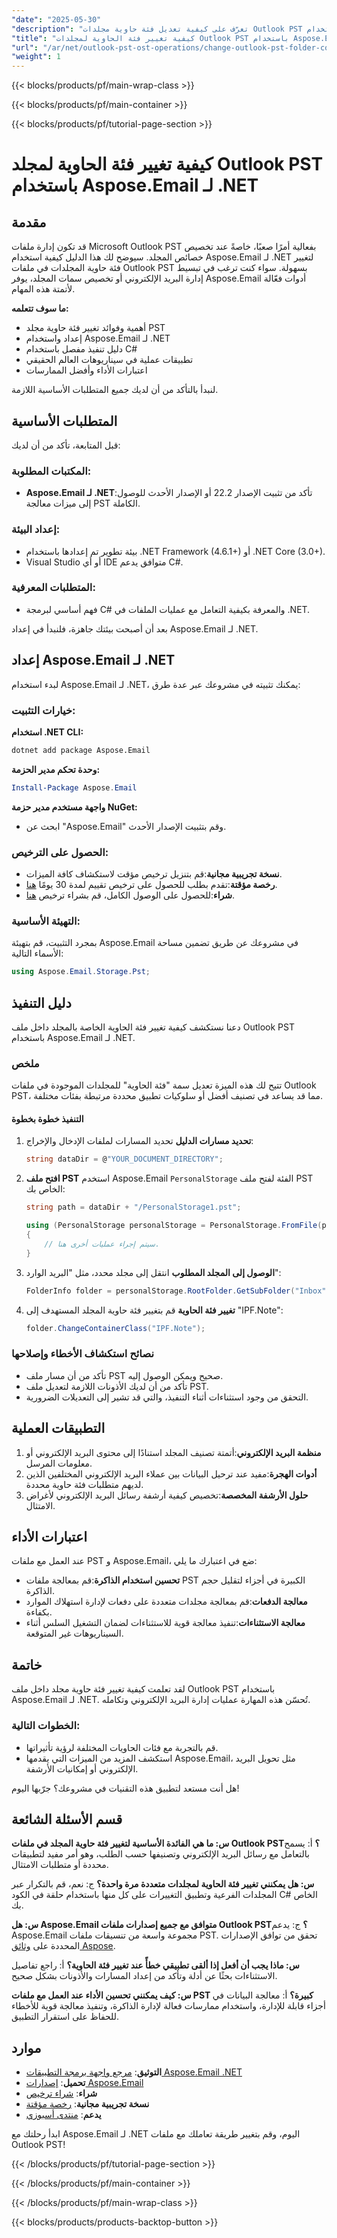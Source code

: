 ```yaml
---
"date": "2025-05-30"
"description": "تعرّف على كيفية تعديل فئة حاوية مجلدات Outlook PST باستخدام Aspose.Email لـ .NET. يقدم هذا الدليل نهجًا تفصيليًا باستخدام C#، مما يُحسّن إدارة البريد الإلكتروني وتخصيصه."
"title": "كيفية تغيير فئة الحاوية لمجلدات Outlook PST باستخدام Aspose.Email لـ .NET"
"url": "/ar/net/outlook-pst-ost-operations/change-outlook-pst-folder-container-class-aspose-email-net/"
"weight": 1
---
```


{{< blocks/products/pf/main-wrap-class >}}

{{< blocks/products/pf/main-container >}}

{{< blocks/products/pf/tutorial-page-section >}}
# كيفية تغيير فئة الحاوية لمجلد Outlook PST باستخدام Aspose.Email لـ .NET

## مقدمة

قد تكون إدارة ملفات Microsoft Outlook PST بفعالية أمرًا صعبًا، خاصةً عند تخصيص خصائص المجلد. سيوضح لك هذا الدليل كيفية استخدام Aspose.Email لـ .NET لتغيير فئة حاوية المجلدات في ملفات Outlook PST بسهولة. سواء كنت ترغب في تبسيط إدارة البريد الإلكتروني أو تخصيص سمات المجلد، يوفر Aspose.Email أدوات فعّالة لأتمتة هذه المهام.

**ما سوف تتعلمه:**
- أهمية وفوائد تغيير فئة حاوية مجلد PST
- إعداد واستخدام Aspose.Email لـ .NET
- دليل تنفيذ مفصل باستخدام C#
- تطبيقات عملية في سيناريوهات العالم الحقيقي
- اعتبارات الأداء وأفضل الممارسات

لنبدأ بالتأكد من أن لديك جميع المتطلبات الأساسية اللازمة.

## المتطلبات الأساسية

قبل المتابعة، تأكد من أن لديك:

### المكتبات المطلوبة:
- **Aspose.Email لـ .NET**:تأكد من تثبيت الإصدار 22.2 أو الإصدار الأحدث للوصول إلى ميزات معالجة PST الكاملة.

### إعداد البيئة:
- بيئة تطوير تم إعدادها باستخدام .NET Framework (4.6.1+) أو .NET Core (3.0+).
- Visual Studio أو أي IDE متوافق يدعم C#.

### المتطلبات المعرفية:
- فهم أساسي لبرمجة C# والمعرفة بكيفية التعامل مع عمليات الملفات في .NET.

بعد أن أصبحت بيئتك جاهزة، فلنبدأ في إعداد Aspose.Email لـ .NET.

## إعداد Aspose.Email لـ .NET

لبدء استخدام Aspose.Email لـ .NET، يمكنك تثبيته في مشروعك عبر عدة طرق:

### خيارات التثبيت:

**استخدام .NET CLI:**
```bash
dotnet add package Aspose.Email
```

**وحدة تحكم مدير الحزمة:**
```powershell
Install-Package Aspose.Email
```

**واجهة مستخدم مدير حزمة NuGet:**
- ابحث عن "Aspose.Email" وقم بتثبيت الإصدار الأحدث.

### الحصول على الترخيص:
- **نسخة تجريبية مجانية**:قم بتنزيل ترخيص مؤقت لاستكشاف كافة الميزات.
- **رخصة مؤقتة**:تقدم بطلب للحصول على ترخيص تقييم لمدة 30 يومًا [هنا](https://purchase.aspose.com/temporary-license/).
- **شراء**:للحصول على الوصول الكامل، قم بشراء ترخيص [هنا](https://purchase.aspose.com/buy).

### التهيئة الأساسية:
بمجرد التثبيت، قم بتهيئة Aspose.Email في مشروعك عن طريق تضمين مساحة الأسماء التالية:

```csharp
using Aspose.Email.Storage.Pst;
```

## دليل التنفيذ

دعنا نستكشف كيفية تغيير فئة الحاوية الخاصة بالمجلد داخل ملف Outlook PST باستخدام Aspose.Email لـ .NET.

### ملخص
تتيح لك هذه الميزة تعديل سمة "فئة الحاوية" للمجلدات الموجودة في ملفات Outlook PST، مما قد يساعد في تصنيف أفضل أو سلوكيات تطبيق محددة مرتبطة بفئات مختلفة.

#### التنفيذ خطوة بخطوة
1. **تحديد مسارات الدليل**
   تحديد المسارات لملفات الإدخال والإخراج:
   ```csharp
   string dataDir = @"YOUR_DOCUMENT_DIRECTORY";
   ```
2. **افتح ملف PST**
   استخدم Aspose.Email `PersonalStorage` الفئة لفتح ملف PST الخاص بك:
   ```csharp
   string path = dataDir + "/PersonalStorage1.pst";

   using (PersonalStorage personalStorage = PersonalStorage.FromFile(path))
   {
       // سيتم إجراء عمليات أخرى هنا.
   }
   ```
3. **الوصول إلى المجلد المطلوب**
   انتقل إلى مجلد محدد، مثل "البريد الوارد":
   ```csharp
   FolderInfo folder = personalStorage.RootFolder.GetSubFolder("Inbox");
   ```
4. **تغيير فئة الحاوية**
   قم بتغيير فئة حاوية المجلد المستهدف إلى "IPF.Note":
   ```csharp
   folder.ChangeContainerClass("IPF.Note");
   ```

### نصائح استكشاف الأخطاء وإصلاحها
- تأكد من أن مسار ملف PST صحيح ويمكن الوصول إليه.
- تأكد من أن لديك الأذونات اللازمة لتعديل ملف PST.
- التحقق من وجود استثناءات أثناء التنفيذ، والتي قد تشير إلى التعديلات الضرورية.

## التطبيقات العملية
1. **منظمة البريد الإلكتروني**:أتمتة تصنيف المجلد استنادًا إلى محتوى البريد الإلكتروني أو معلومات المرسل.
2. **أدوات الهجرة**:مفيد عند ترحيل البيانات بين عملاء البريد الإلكتروني المختلفين الذين لديهم متطلبات فئة حاوية محددة.
3. **حلول الأرشفة المخصصة**:تخصيص كيفية أرشفة رسائل البريد الإلكتروني لأغراض الامتثال.

## اعتبارات الأداء
عند العمل مع ملفات PST و Aspose.Email، ضع في اعتبارك ما يلي:
- **تحسين استخدام الذاكرة**:قم بمعالجة ملفات PST الكبيرة في أجزاء لتقليل حجم الذاكرة.
- **معالجة الدفعات**:قم بمعالجة مجلدات متعددة على دفعات لإدارة استهلاك الموارد بكفاءة.
- **معالجة الاستثناءات**:تنفيذ معالجة قوية للاستثناءات لضمان التشغيل السلس أثناء السيناريوهات غير المتوقعة.

## خاتمة
لقد تعلمت كيفية تغيير فئة حاوية مجلد داخل ملف Outlook PST باستخدام Aspose.Email لـ .NET. تُحسّن هذه المهارة عمليات إدارة البريد الإلكتروني وتكامله.

### الخطوات التالية:
- قم بالتجربة مع فئات الحاويات المختلفة لرؤية تأثيراتها.
- استكشف المزيد من الميزات التي يقدمها Aspose.Email، مثل تحويل البريد الإلكتروني أو إمكانيات الأرشفة.

هل أنت مستعد لتطبيق هذه التقنيات في مشروعك؟ جرّبها اليوم!

## قسم الأسئلة الشائعة
**س: ما هي الفائدة الأساسية لتغيير فئة حاوية المجلد في ملفات Outlook PST؟**
أ: يسمح بالتعامل مع رسائل البريد الإلكتروني وتصنيفها حسب الطلب، وهو أمر مفيد لتطبيقات محددة أو متطلبات الامتثال.

**س: هل يمكنني تغيير فئة الحاوية لمجلدات متعددة مرة واحدة؟**
ج: نعم، قم بالتكرار عبر المجلدات الفرعية وتطبيق التغييرات على كل منها باستخدام حلقة في الكود C# الخاص بك.

**س: هل Aspose.Email متوافق مع جميع إصدارات ملفات Outlook PST؟**
ج: يدعم Aspose.Email مجموعة واسعة من تنسيقات ملفات PST. تحقق من توافق الإصدارات المحددة على [وثائق Aspose](https://reference.aspose.com/email/net/).

**س: ماذا يجب أن أفعل إذا ألقى تطبيقي خطأً عند تغيير فئة الحاوية؟**
أ: راجع تفاصيل الاستثناءات بحثًا عن أدلة وتأكد من إعداد المسارات والأذونات بشكل صحيح.

**س: كيف يمكنني تحسين الأداء عند العمل مع ملفات PST كبيرة؟**
أ: معالجة البيانات في أجزاء قابلة للإدارة، واستخدام ممارسات فعالة لإدارة الذاكرة، وتنفيذ معالجة قوية للأخطاء للحفاظ على استقرار التطبيق.

## موارد
- **التوثيق**: [مرجع واجهة برمجة التطبيقات Aspose.Email .NET](https://reference.aspose.com/email/net/)
- **تحميل**: [إصدارات Aspose.Email](https://releases.aspose.com/email/net/)
- **شراء**: [شراء ترخيص](https://purchase.aspose.com/buy)
- **نسخة تجريبية مجانية**: [رخصة مؤقتة](https://releases.aspose.com/email/net/)
- **يدعم**: [منتدى أسبوزي](https://forum.aspose.com/c/email/10)

ابدأ رحلتك مع Aspose.Email لـ .NET اليوم، وقم بتغيير طريقة تعاملك مع ملفات Outlook PST!

{{< /blocks/products/pf/tutorial-page-section >}}

{{< /blocks/products/pf/main-container >}}

{{< /blocks/products/pf/main-wrap-class >}}

{{< blocks/products/products-backtop-button >}}